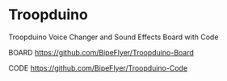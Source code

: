 # Troopduino
Troopduino Voice Changer and Sound Effects Board with Code

BOARD https://github.com/BipeFlyer/Troopduino-Board

CODE https://github.com/BipeFlyer/Troopduino-Code

